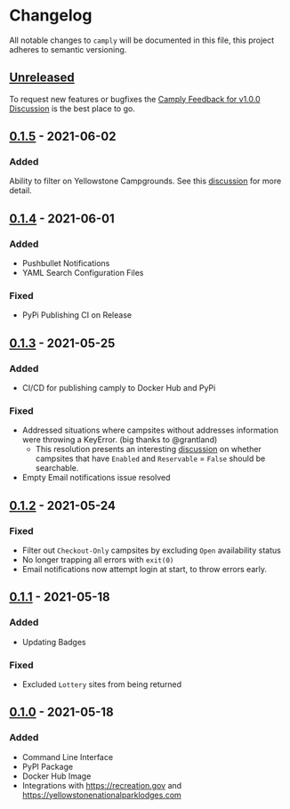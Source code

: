 # Changelog

All notable changes to `camply` will be documented in this file, this project adheres to semantic
versioning.

## [Unreleased]

To request new features or bugfixes the
[Camply Feedback for v1.0.0 Discussion](https://github.com/juftin/camply/discussions/12) is the best
place to go.

## [0.1.5] - 2021-06-02

### Added

Ability to filter on Yellowstone Campgrounds. See
this [discussion](https://github.com/juftin/camply/discussions/15#discussioncomment-783657) for more
detail.

## [0.1.4] - 2021-06-01

### Added

- Pushbullet Notifications
- YAML Search Configuration Files

### Fixed

- PyPi Publishing CI on Release

## [0.1.3] - 2021-05-25

### Added

- CI/CD for publishing camply to Docker Hub and PyPi

### Fixed

- Addressed situations where campsites without addresses information were throwing a KeyError. (big
  thanks to @grantland)
    - This resolution presents an
      interesting [discussion](https://github.com/juftin/camply/pull/14#issuecomment-848302948)
      on whether campsites that have `Enabled` and `Reservable` = `False` should be searchable.
- Empty Email notifications issue resolved

## [0.1.2] - 2021-05-24

### Fixed

- Filter out `Checkout-Only` campsites by excluding `Open` availability status
- No longer trapping all errors with `exit(0)`
- Email notifications now attempt login at start, to throw errors early.

## [0.1.1] - 2021-05-18

### Added

- Updating Badges

### Fixed

- Excluded `Lottery` sites from being returned

## [0.1.0] - 2021-05-18

### Added

- Command Line Interface
- PyPI Package
- Docker Hub Image
- Integrations with https://recreation.gov and https://yellowstonenationalparklodges.com

[unreleased]: https://github.com/juftin/camply/compare/main...integration

[0.1.5]: https://github.com/juftin/camply/compare/v0.1.4...v0.1.5

[0.1.4]: https://github.com/juftin/camply/compare/v0.1.3...v0.1.4

[0.1.3]: https://github.com/juftin/camply/compare/v0.1.2...v0.1.3

[0.1.2]: https://github.com/juftin/camply/compare/v0.1.1...v0.1.2

[0.1.1]: https://github.com/juftin/camply/compare/v0.1.0...v0.1.1

[0.1.0]: https://github.com/juftin/camply/releases/tag/v0.1.0
